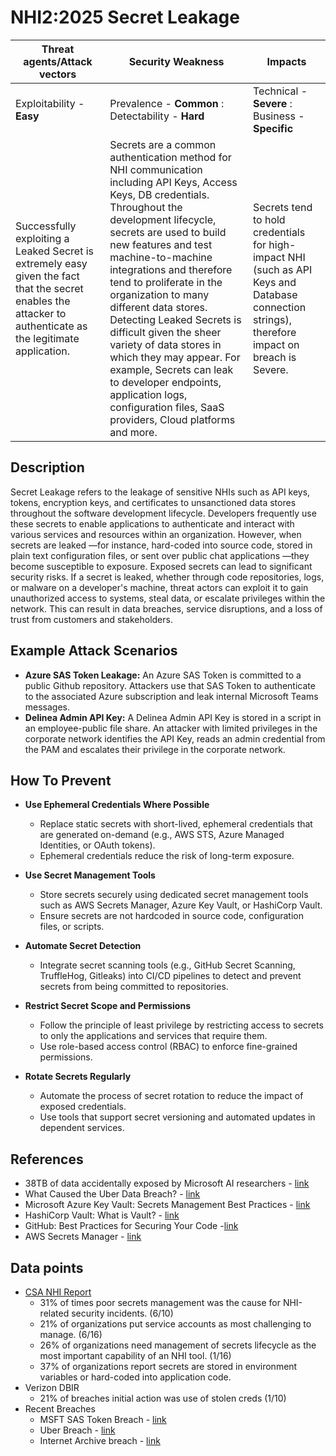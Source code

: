 # NHI2:2025 Secret Leakage

| Threat agents/Attack vectors                                                                                                                                                                     | Security Weakness                                                                                                             | Impacts                                                                                                                                                             |
|--------------------------------------------------------------------------------------------------------------------------------------------------------------------------------------------------|-------------------------------------------------------------------------------------------------------------------------------|---------------------------------------------------------------------------------------------------------------------------------------------------------------------|
| Exploitability - **Easy**                                                                                                                                                                        | Prevalence - **Common** : Detectability - **Hard**                                                                        | Technical - **Severe** : Business - **Specific**                                                                                                                    |
| Successfully exploiting a Leaked Secret is extremely easy given the fact that the secret enables the attacker to authenticate as the legitimate application. | Secrets are a common authentication method for NHI communication including API Keys, Access Keys, DB credentials. Throughout the development lifecycle, secrets are used to build new features and test machine-to-machine integrations and therefore tend to proliferate in the organization to many different data stores. Detecting Leaked Secrets is difficult given the sheer variety of data stores in which they may appear. For example, Secrets can leak to developer endpoints, application logs, configuration files, SaaS providers, Cloud platforms and more. | Secrets tend to hold credentials for high-impact NHI (such as API Keys and Database connection strings), therefore impact on breach is Severe. |


## Description

Secret Leakage refers to the leakage of sensitive NHIs such as API keys, tokens, encryption keys, and certificates to unsanctioned data stores throughout the software development lifecycle. Developers frequently use these secrets to enable applications to authenticate and interact with various services and resources within an organization. However, when secrets are leaked —for instance, hard-coded into source code, stored in plain text configuration files, or sent over public chat applications —they become susceptible to exposure.
Exposed secrets can lead to significant security risks. If a secret is leaked, whether through code repositories, logs, or malware on a developer's machine, threat actors can exploit it to gain unauthorized access to systems, steal data, or escalate privileges within the network. This can result in data breaches, service disruptions, and a loss of trust from customers and stakeholders.

## Example Attack Scenarios

* **Azure SAS Token Leakage:** An Azure SAS Token is committed to a public Github repository. Attackers use that SAS Token to authenticate to the associated Azure subscription and leak internal Microsoft Teams messages.
* **Delinea Admin API Key:** A Delinea Admin API Key is stored in a script in an employee-public file share. An attacker with limited privileges in the corporate network identifies the API Key, reads an admin credential from the PAM and escalates their privilege in the corporate network.



## How To Prevent

* **Use Ephemeral Credentials Where Possible**
   - Replace static secrets with short-lived, ephemeral credentials that are generated on-demand (e.g., AWS STS, Azure Managed Identities, or OAuth tokens).
   - Ephemeral credentials reduce the risk of long-term exposure.

* **Use Secret Management Tools**
   - Store secrets securely using dedicated secret management tools such as AWS Secrets Manager, Azure Key Vault, or HashiCorp Vault.
   - Ensure secrets are not hardcoded in source code, configuration files, or scripts.

* **Automate Secret Detection**
   - Integrate secret scanning tools (e.g., GitHub Secret Scanning, TruffleHog, Gitleaks) into CI/CD pipelines to detect and prevent secrets from being committed to repositories.

* **Restrict Secret Scope and Permissions**
   - Follow the principle of least privilege by restricting access to secrets to only the applications and services that require them.
   - Use role-based access control (RBAC) to enforce fine-grained permissions.

* **Rotate Secrets Regularly**
   - Automate the process of secret rotation to reduce the impact of exposed credentials.
   - Use tools that support secret versioning and automated updates in dependent services.

## References
* 38TB of data accidentally exposed by Microsoft AI researchers - [link](https://www.wiz.io/blog/38-terabytes-of-private-data-accidentally-exposed-by-microsoft-ai-researchers)
* What Caused the Uber Data Breach? - [link](https://www.upguard.com/blog/what-caused-the-uber-data-breach)
* Microsoft Azure Key Vault: Secrets Management Best Practices - [link](https://learn.microsoft.com/en-us/azure/key-vault/secrets/secrets-best-practices)
* HashiCorp Vault: What is Vault? - [link](https://developer.hashicorp.com/vault/docs/what-is-vault)
* GitHub: Best Practices for Securing Your Code -[link](https://docs.github.com/en/code-security)
* AWS Secrets Manager - [link](https://aws.amazon.com/secrets-manager/)

## Data points
* [CSA NHI Report](https://s3.amazonaws.com/content-production.cloudsecurityalliance/22j8ue25fxvafdnirpgoqtdv7l1u?response-content-disposition=inline%3B%20filename%3D%22The%20State%20of%20Non-Human%20Identity%20Security%2020240917.pdf%22%3B%20filename%2A%3DUTF-8%27%27The%2520State%2520of%2520Non-Human%2520Identity%2520Security%252020240917.pdf&response-content-type=application%2Fpdf&X-Amz-Algorithm=AWS4-HMAC-SHA256&X-Amz-Credential=AKIAS6XDIRHKHO4F5SU4%2F20241211%2Fus-east-1%2Fs3%2Faws4_request&X-Amz-Date=20241211T163927Z&X-Amz-Expires=300&X-Amz-SignedHeaders=host&X-Amz-Signature=394370ac74a7a3f24385341bdee52ca01958c4859595f1f9969ffefdaa6d6f2f)
  * 31% of times poor secrets management was the cause for NHI-related security incidents. (6/10)
  * 21% of organizations put service accounts as most challenging to manage. (6/16)
  * 26% of organizations need management of secrets lifecycle as the most important capability of an NHI tool. (1/16)
  * 37% of organizations report secrets are stored in environment variables or hard-coded into application code.
* Verizon DBIR
  * 21% of breaches initial action was use of stolen creds (1/10)
* Recent Breaches
  * MSFT SAS Token Breach - [link](https://www.wiz.io/blog/38-terabytes-of-private-data-accidentally-exposed-by-microsoft-ai-researchers)
  * Uber Breach - [link](https://www.upguard.com/blog/what-caused-the-uber-data-breach)
  * Internet Archive breach - [link](https://www.bleepingcomputer.com/news/security/internet-archive-hacked-data-breach-impacts-31-million-users/)
